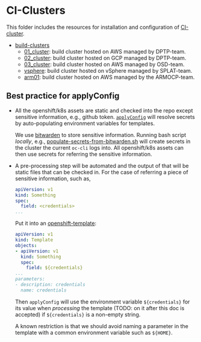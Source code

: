 # CI-Clusters

This folder includes the resources for installation and configuration of [CI-cluster](URL_TBD).

* [build-clusters](./build-clusters)
    * [01_cluster](./build-clusters/01_cluster): build cluster hosted on AWS managed by DPTP-team.
    * [02_cluster](./build-clusters/02_cluster): build cluster hosted on GCP managed by DPTP-team.
    * [03_cluster](./build-clusters/03_cluster): build cluster hosted on AWS managed by OSD-team.
    * [vsphere](./build-clusters/vsphere): build cluster hosted on vSphere managed by SPLAT-team.
    * [arm01](./build-clusters/arm01): build cluster hosted on AWS managed by the ARMOCP-team.

## Best practice for applyConfig

* All the openshift/k8s assets are static and checked into the repo except sensitive information, e.g., github token. [`applyConfig`](https://github.com/openshift/ci-tools/tree/master/cmd/applyconfig) will resolve secrets by auto-populating environment variables for templates.

    We use [bitwarden](https://bitwarden.com/) to store sensitive information. Running bash script _locally_, e.g., [populate-secrets-from-bitwarden.sh](../ci-operator/populate-secrets-from-bitwarden.sh) will create secrets in the cluster the current `oc-cli` logs into. All openshift/k8s assets can then use secrets for referring the sensitive information.


* A pre-processing step will be automated and the output of that will be static files that can be checked in. For the case of referring a piece of sensitive information, such as,

    ```yaml
    apiVersion: v1
    kind: Something
    spec:
      field: <credentials>
    ...
    ```

    Put it into an [openshift-template](https://docs.openshift.com/container-platform/4.2/openshift_images/using-templates.html):

    ```yaml
    apiVersion: v1
    kind: Template
    objects:
    - apiVersion: v1
      kind: Something
      spec:
        field: ${credentials}
    ...
    parameters:
    - description: credentials
      name: credentials
    ```

    Then `applyConfig` will use the environment variable `${credentials}` for its value when _processing_ the template (TODO: on it after this doc is accepted) if `${credentials}` is a non-empty string.

    A known restriction is that we should avoid naming a parameter in the template with a common environment variable such as `${HOME}`.
